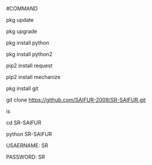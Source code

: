 #COMMAND

pkg update

pkg upgrade

pkg install python

pkg install python2

pip2 install request

pip2 install mechanize

pkg install git

git clone https://github.com/SAIFUR-2009/SR-SAIFUR.git

is

cd SR-SAIFUR

python SR-SAIFUR

USAERNAME: SR

PASSWORD: SR
